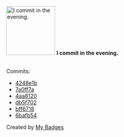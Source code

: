 <img src="https://my-badges.github.io/my-badges/evening-commits.png" alt="I commit in the evening." title="I commit in the evening." width="128">
<strong>I commit in the evening.</strong>
<br><br>

Commits:

- <a href="https://github.com/Neptunium931/ncc/commit/4248e1b6f71d8102c79dd7c95db92ba45a5f3155">4248e1b</a>
- <a href="https://github.com/Neptunium931/ncc/commit/7a0ff7a4f718fc4ffff364214570e4081a9597c2">7a0ff7a</a>
- <a href="https://github.com/Neptunium931/ncc/commit/4aa81209f10dd44b94a6adccb7c5c00546b4ca0a">4aa8120</a>
- <a href="https://github.com/Neptunium931/ncc/commit/db5f702453b7640332ff05b5f291ad6285ca16b1">db5f702</a>
- <a href="https://github.com/Neptunium931/nbs/commit/bff671891fedcc00a725711f81b628fff6916790">bff6718</a>
- <a href="https://github.com/Neptunium931/nbs/commit/6bafb548e7dffad2abe5cd67cb5200a3a044ca54">6bafb54</a>


Created by <a href="https://github.com/my-badges/my-badges">My Badges</a>